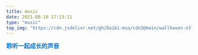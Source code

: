 ```yaml
---
title: music
date: 2021-08-16 17:13:11
type: "music"
top_img: "https://cdn.jsdelivr.net/gh/Daibi-mua/cdn3@main/wallhaven-o3ldk5.webp"
---
```


<font color=#0c74d6 size=3 face="黑体">**聆听一起成长的声音**</font>

<div class="aplayer" data-id="5295800420" data-server="netease" data-type="playlist" data-mutex="true" data-preload="auto" data-theme="#3F51B5"></div>


